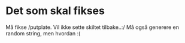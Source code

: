 # Det som skal fikses
Må fikse /putplate. Vil ikke sette skiltet tilbake..:/
Må også generere en random string, men hvordan :(
